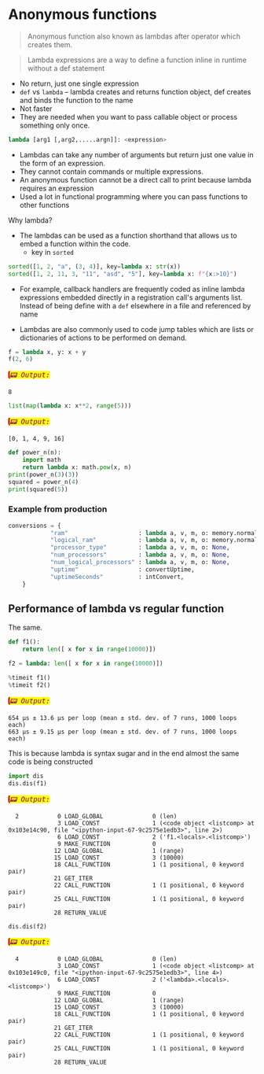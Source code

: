 # Anonymous functions

> Anonymous function also known as lambdas after operator which creates them.

> Lambda expressions are a way to define a function inline in runtime without a def statement

* No return, just one single expression
* ```def``` vs ```lambda``` – lambda creates and returns function object, def creates and binds the function to the name
* Not faster
* They are needed when you want to pass callable object or process something only once.

```python
lambda [arg1 [,arg2,.....argn]]: <expression>
```

* Lambdas can take any number of arguments but return just one value in the form of an expression. 
* They cannot contain commands or multiple expressions. 
* An anonymous function cannot be a direct call to print because lambda requires an expression 
* Used a lot in functional programming where you can pass functions to other functions

Why lambda?

* The lambdas can be used as a function shorthand that allows us to embed a function within the code. 
    * key in `sorted`
    
```python
sorted([1, 2, "a", (3, 4)], key=lambda x: str(x))
sorted([1, 2, 11, 3, "11", "asd", "5"], key=lambda x: f"{x:>10}")
```
    
* For example, callback handlers are frequently coded as inline lambda expressions embedded directly in a registration call's arguments list. Instead of being define with a `def` elsewhere in a file and referenced by name
    
* Lambdas are also commonly used to code jump tables which are lists or dictionaries of actions to be performed on demand.


```python
f = lambda x, y: x + y 
f(2, 6)
```




_<mark style="color:purple; font-family: Hack, Consolas, Menlo, Mono, monospace; border-left: .25em solid #bc0000;border-radius: 4px;">📟 Output:</mark>_

    8




```python
list(map(lambda x: x**2, range(5)))
```




_<mark style="color:purple; font-family: Hack, Consolas, Menlo, Mono, monospace; border-left: .25em solid #bc0000;border-radius: 4px;">📟 Output:</mark>_

    [0, 1, 4, 9, 16]




```python
def power_n(n): 
    import math 
    return lambda x: math.pow(x, n) 
print(power_n(3)(3))
squared = power_n(4)
print(squared(5))
```

### Example from production

```python
conversions = {
            "ram"                    : lambda a, v, m, o: memory.normalizeRam(v),
            "logical_ram"            : lambda a, v, m, o: memory.normalizeRam(v),
            "processor_type"         : lambda a, v, m, o: None,
            "num_processors"         : lambda a, v, m, o: None,
            "num_logical_processors" : lambda a, v, m, o: None,
            "uptime"                 : convertUptime,
            "uptimeSeconds"          : intConvert,
    }
```

## Performance of lambda vs regular function

The same.


```python
def f1():
    return len([ x for x in range(10000)])

f2 = lambda: len([ x for x in range(10000)])

%timeit f1()
%timeit f2()
```

_<mark style="color:purple; font-family: Hack, Consolas, Menlo, Mono, monospace; border-left: .25em solid #bc0000;border-radius: 4px;">📟 Output:</mark>_

    654 µs ± 13.6 µs per loop (mean ± std. dev. of 7 runs, 1000 loops each)
    663 µs ± 9.15 µs per loop (mean ± std. dev. of 7 runs, 1000 loops each)


This is because lambda is syntax sugar and in the end almost the same code is being constructed


```python
import dis
dis.dis(f1)
```

_<mark style="color:purple; font-family: Hack, Consolas, Menlo, Mono, monospace; border-left: .25em solid #bc0000;border-radius: 4px;">📟 Output:</mark>_

      2           0 LOAD_GLOBAL              0 (len)
                  3 LOAD_CONST               1 (<code object <listcomp> at 0x103e14c90, file "<ipython-input-67-9c2575e1edb3>", line 2>)
                  6 LOAD_CONST               2 ('f1.<locals>.<listcomp>')
                  9 MAKE_FUNCTION            0
                 12 LOAD_GLOBAL              1 (range)
                 15 LOAD_CONST               3 (10000)
                 18 CALL_FUNCTION            1 (1 positional, 0 keyword pair)
                 21 GET_ITER
                 22 CALL_FUNCTION            1 (1 positional, 0 keyword pair)
                 25 CALL_FUNCTION            1 (1 positional, 0 keyword pair)
                 28 RETURN_VALUE



```python
dis.dis(f2)
```

_<mark style="color:purple; font-family: Hack, Consolas, Menlo, Mono, monospace; border-left: .25em solid #bc0000;border-radius: 4px;">📟 Output:</mark>_

      4           0 LOAD_GLOBAL              0 (len)
                  3 LOAD_CONST               1 (<code object <listcomp> at 0x103e149c0, file "<ipython-input-67-9c2575e1edb3>", line 4>)
                  6 LOAD_CONST               2 ('<lambda>.<locals>.<listcomp>')
                  9 MAKE_FUNCTION            0
                 12 LOAD_GLOBAL              1 (range)
                 15 LOAD_CONST               3 (10000)
                 18 CALL_FUNCTION            1 (1 positional, 0 keyword pair)
                 21 GET_ITER
                 22 CALL_FUNCTION            1 (1 positional, 0 keyword pair)
                 25 CALL_FUNCTION            1 (1 positional, 0 keyword pair)
                 28 RETURN_VALUE